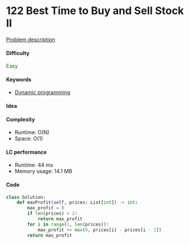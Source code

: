 122 Best Time to Buy and Sell Stock II    
=======================
[Problem description](https://leetcode.com/problems/best-time-to-buy-and-sell-stock-ii/)

#### Difficulty
<span style="color:green">Easy</span>

#### Keywords
- [Dynamic programming](../categories/dp.md)

#### Idea


#### Complexity
- Runtime: O(N) 
- Space: O(1)

#### LC performance
- Runtime: 44 ms
- Memory usage: 14.1 MB

#### Code
```python
class Solution:
    def maxProfit(self, prices: List[int]) -> int:
        max_profit = 0
        if len(prices) < 2:
            return max_profit
        for i in range(1, len(prices)):
            max_profit += max(0, prices[i] - prices[i - 1])
        return max_profit
```